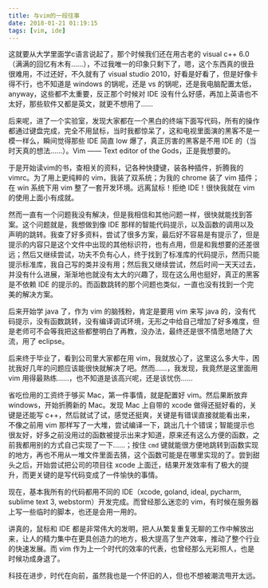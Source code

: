 ```yaml
---
title: 与vim的一段往事
date: 2018-01-21 01:19:15
tags: [vim, ide]
---
```


这就要从大学里面学c语言说起了，那个时候我们还在用古老的 visual c++ 6.0（满满的回忆有木有……），不过我唯一的印象只剩下了，嗯，这个东西真的很丑很难用，不过还好，不久就有了 visual studio 2010，好看是好看了，但是好像卡得不行，也不知道是 windows 的锅呢，还是 vs 的锅呢，还是我电脑配置太低，anyway，这些都不太重要，反正那个时候对 IDE 没有什么好感，再加上英语也不太好，那些软件又都是英文，就更不想用了……

后来呢，进了一个实验室，发现大家都在一个黑白的终端下面写代码，所有的操作都通过键盘完成，完全不用鼠标，当时我都惊呆了，这和电视里面演的黑客不是一模一样么，瞬间觉得那些 IDE 简直 low 爆了，真正厉害的黑客是不用 IDE 的（当时天真的想法……）。Vim —— Text editor of the Gods，正是我想要的。

于是开始读vim的书，查相关的资料，记各种快捷键，装各种插件，折腾我的 vimrc。为了用上更纯粹的 vim，我装了双系统；为我的 chrome 装了 vim 插件；在 win 系统下用 vim 整了一套开发环境。远离鼠标！拒绝 IDE！很快我就在 vim 的使用上面小有成就。

然而一直有一个问题我没有解决，但是我相信和其他问题一样，很快就能找到答案。这个问题就是，我想做到像 IDE 那样的智能代码提示，以及函数的调用以及声明的跳转。我查了好多资料，尝试了很多方案，最后好不容易是有提示了，但是提示的内容只是这个文件中出现的其他标识符，也有点用，但是和我想要的还差很远；然后又继续尝试，功夫不负有心人，终于找到了标准库的代码提示，然而只能提示标准库，我自己写的类并没有用；然后我又继续尝试，然后时间一天天过去，并没有什么进展，渐渐地也就没有太大的兴趣了，现在这么用也挺好，真正的黑客是不依赖 IDE 的提示的。而函数跳转的那个问题也类似，一直也没有找到一个完美的解决方案。

后来开始学 java 了，作为 vim 的脑残粉，肯定是要用 vim 来写 java 的，没有代码提示，没有函数跳转，没有编译调试环境，无形之中给自己增加了好多难度，但是老师可不会等我把这些都整明白了再教，没办法，最终还是很不情愿地随了大流，用了 eclipse。

后来终于毕业了，看到公司里大家都在用 vim，我就放心了，这里这么多大牛，困扰我好几年的问题应该能很快就解决了吧。然而……，我发现，我竟然是这里面用 vim 用得最熟练……，也不知道是该高兴呢，还是该忧伤……

省吃俭用的工资终于够买 Mac，第一件事情，就是配置好 vim。然后果断放弃 windows，开始折腾新的 Mac。发现 Mac 上自带的 xcode 做得还挺好看的，关键是还能写 c++，然后就试了试，感觉还挺爽，关键是有错误直接就能看出来，不像之前用 vim 那样写了一大堆，尝试编译一下，跳出几十个错误；智能提示也很友好，好多之前没用过的函数被提示出来才知道，原来还有这么方便的函数，之前我都用别的方式自己实现了一下……；按住 `cmd` 键就能很方便地跳转到函数实现的地方，再也不用从一堆文件里面去猜，这个函数可能是在哪里实现的了。尝到甜头之后，开始尝试把公司的项目往 xcode 上面迁，结果开发效率有了极大的提升，而更关键的是写代码变成了一件愉快的事情。

现在，基本我所有的代码都用不同的 IDE（xcode, goland, ideal, pycharm, sublime text 3, webstorm）开发完成。而曾经那么迷恋的 vim，有时候在服务器上写一些临时的脚本，也还是会用一用的。

讲真的，鼠标和 IDE 都是非常伟大的发明，把人从繁复重复无聊的工作中解放出来，让人的精力集中在更具创造力的地方，极大提高了生产效率，推动了整个行业的快速发展。而 vim 作为上一个时代的效率的代表，也曾经那么光彩照人，也是时候功成身退了。

科技在进步，时代在向前，虽然我也是一个怀旧的人，但也不想被潮流甩开太远。
